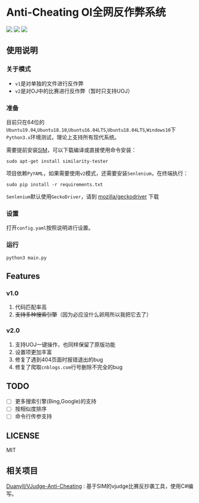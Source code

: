 # Anti-Cheating OI全网反作弊系统

![](https://img.shields.io/badge/python-3.x-blue.svg?style=flat-square) ![](https://img.shields.io/badge/ubuntu->=16.04-orange.svg?style=flat-square)
![](https://img.shields.io/badge/LICENSE-MIT-green.svg?style=flat-square)

## 使用说明

### 关于模式

- ``v1``是对单独的文件进行反作弊
- ``v2``是对OJ中的比赛进行反作弊（暂时只支持UOJ）

### 准备

目前只在64位的``Ubuntu19.04``,``Ubuntu18.10``,``Ubuntu16.04LTS``,``Ubuntu18.04LTS``,``Windows10``下``Python3.x``环境测试，理论上支持所有现代系统。

需要提前安装[SIM](https://dickgrune.com/Programs/similarity_tester/)，可以下载编译或直接使用命令安装：

```
sudo apt-get install similarity-tester
```

项目依赖``PyYAML``，如果需要使用``v2``模式，还需要安装``Senlenium``，在终端执行：

```
sudo pip install -r requirements.txt
```

``Senlenium``默认使用``GeckoDriver``，请到 [mozilla/geckodriver](https://github.com/mozilla/geckodriver/releases) 下载

### 设置

打开``config.yaml``按照说明进行设置。

### 运行

```
python3 main.py
```

## Features

### v1.0

1. 代码匹配率高
2. ~~支持多种搜索引擎~~（因为必应没什么卵用所以我把它去了）

### v2.0

1. 支持UOJ一键操作，也同样保留了原版功能
2. 设置项更加丰富
3. 修复了遇到404页面时报错退出的bug
4. 修复了爬取``cnblogs.com``行号删除不完全的bug

## TODO

- [ ] 更多搜索引擎(Bing,Google)的支持
- [ ] 按相似度排序
- [ ] 命令行传参支持

## LICENSE

MIT

## 相关项目

[Duanyll/VJudge-Anti-Cheating](https://github.com/Duanyll/VJudge-Anti-Cheating) :  基于SIM的vjudge比赛反抄袭工具，使用C#编写。